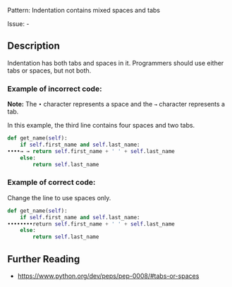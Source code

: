 Pattern: Indentation contains mixed spaces and tabs

Issue: -

## Description

Indentation has both tabs and spaces in it. Programmers should use either tabs or spaces, but not both.

### Example of **incorrect** code:

**Note:** The `•` character represents a space and the `→` character represents a tab.

In this example, the third line contains four spaces and two tabs.

```python
def get_name(self):
    if self.first_name and self.last_name:
••••→ → return self.first_name + ' ' + self.last_name
    else:
        return self.last_name
```

### Example of **correct** code:

Change the line to use spaces only.

```python
def get_name(self):
    if self.first_name and self.last_name:
••••••••return self.first_name + ' ' + self.last_name
    else:
        return self.last_name
```

## Further Reading

* https://www.python.org/dev/peps/pep-0008/#tabs-or-spaces